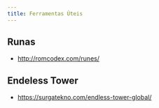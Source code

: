 ```yaml
---
title: Ferramentas Úteis
---
```


## Runas

- http://romcodex.com/runes/

## Endeless Tower

- https://surgatekno.com/endless-tower-global/